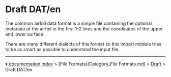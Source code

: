# Draft DAT/en
The common airfoil data format is a simple file containing the optional metadata of the airfoil in the first 1-2 lines and the coordinates of the upper and lower surface.

There are many different dialects of this format so this import module tries to be as smart as possible to understand the input file.



---
⏵ [documentation index](../README.md) > [File Formats](Category_File Formats.md) > [Draft](Draft_Workbench.md) > Draft DAT/en
